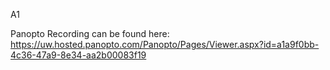 A1

Panopto Recording can be found here:
https://uw.hosted.panopto.com/Panopto/Pages/Viewer.aspx?id=a1a9f0bb-4c36-47a9-8e34-aa2b00083f19
